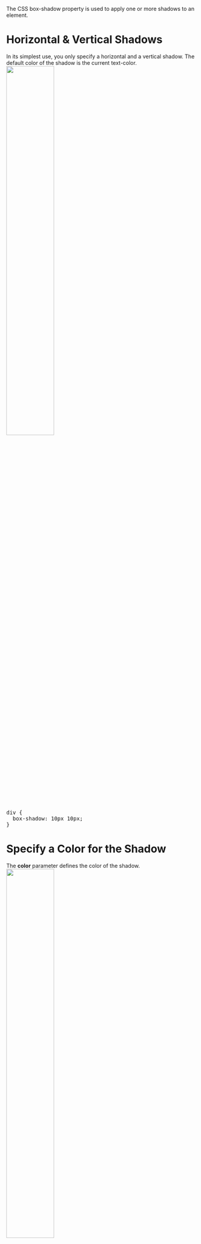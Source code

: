 The CSS box-shadow property is used to apply one or more shadows to an element.
<h1>Horizontal &amp; Vertical Shadows</h1>
In its simplest use, you only specify a horizontal and a vertical shadow. The default color of the shadow is the current text-color.
<br>
<img src="https://i.imgur.com/Bywgw0q.jpg" width="50%">
<pre>
div {
  box-shadow: 10px 10px;
}
</pre>
<h1>Specify a Color for the Shadow</h1>
The <b>color</b> parameter defines the color of the shadow.
<br>
<img src="https://i.imgur.com/NtTxiiw.jpg" width="50%">
<pre>
div {
  box-shadow: 10px 10px lightblue;
}
</pre>
<h1>Blur Shadow Effect</h1>
The <b>blur</b> parameter defines the blur radius. The higher the number, the more blurred the shadow will be.
<br>
<img src="https://i.imgur.com/MVX48yS.jpg" width="50%">
<pre>
div {
  box-shadow: 10px 10px 5px lightblue;
}
</pre>
<h1>Spread Radius of Shadows</h1>
The <b>spread</b> parameter defines the spread radius. A positive value increases the size of the shadow, a negative value decreases the size of the shadow.
<br>
<img src="https://i.imgur.com/D3Nm4DC.jpg" width="50%">
<pre>
div {
  box-shadow: 10px 10px 5px 12px lightblue;
}
</pre>
<h1>inset</h1>
The <b>inset</b> parameter changes the shadow from an outer shadow (outset) to an inner shadow.
<br>
<img src="https://i.imgur.com/JeqMYVP.jpg" width="50%">
<pre>
div {
  box-shadow: 10px 10px 5px lightblue inset;
}
</pre>
<h1>Multiple Shadows</h1>
An element can also have multiple shadows:
<pre>

</pre>
<h1>Cards</h1>
<img src="https://i.imgur.com/X4FRbVJ.jpg" width="50%">
<img src="https://i.imgur.com/D69Iq1L.jpg" width="50%">
<pre>
div.card {
  width: 250px;
  box-shadow: 0 4px 8px 0 rgba(0, 0, 0, 0.2), 0 6px 20px 0 rgba(0, 0, 0, 0.19);
  text-align: center;
}
</pre>
